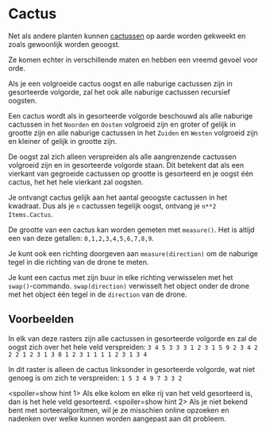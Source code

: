 # Cactus
Net als andere planten kunnen [cactussen](objects/cactus) op aarde worden gekweekt en zoals gewoonlijk worden geoogst.

Ze komen echter in verschillende maten en hebben een vreemd gevoel voor orde.

Als je een volgroeide cactus oogst en alle naburige cactussen zijn in gesorteerde volgorde, zal het ook alle naburige cactussen recursief oogsten.

Een cactus wordt als in gesorteerde volgorde beschouwd als alle naburige cactussen in het `Noorden` en `Oosten` volgroeid zijn en groter of gelijk in grootte zijn en alle naburige cactussen in het `Zuiden` en `Westen` volgroeid zijn en kleiner of gelijk in grootte zijn.

De oogst zal zich alleen verspreiden als alle aangrenzende cactussen volgroeid zijn en in gesorteerde volgorde staan.
Dit betekent dat als een vierkant van gegroeide cactussen op grootte is gesorteerd en je oogst één cactus, het het hele vierkant zal oogsten.

Je ontvangt cactus gelijk aan het aantal geoogste cactussen in het kwadraat. Dus als je `n` cactussen tegelijk oogst, ontvang je `n**2` `Items.Cactus`.

De grootte van een cactus kan worden gemeten met `measure()`.
Het is altijd een van deze getallen: `0,1,2,3,4,5,6,7,8,9`.

Je kunt ook een richting doorgeven aan `measure(direction)` om de naburige tegel in die richting van de drone te meten.

Je kunt een cactus met zijn buur in elke richting verwisselen met het `swap()`-commando.
`swap(direction)` verwisselt het object onder de drone met het object één tegel in de `direction` van de drone.

## Voorbeelden
In elk van deze rasters zijn alle cactussen in gesorteerde volgorde en zal de oogst zich over het hele veld verspreiden:
`3 4 5 3 3 3 1 2 3 1 5 9
2 3 4 2 2 2 1 2 3 1 3 8
1 2 3 1 1 1 1 2 3 1 3 4`

In dit raster is alleen de cactus linksonder in gesorteerde volgorde, wat niet genoeg is om zich te verspreiden:
`1 5 3
4 9 7
3 3 2`

<spoiler=show hint 1>
Als elke kolom en elke rij van het veld gesorteerd is, dan is het hele veld gesorteerd.
</spoiler>
<spoiler=show hint 2>
Als je niet bekend bent met sorteeralgoritmen, wil je ze misschien online opzoeken en nadenken over welke kunnen worden aangepast aan dit probleem.
</spoiler>